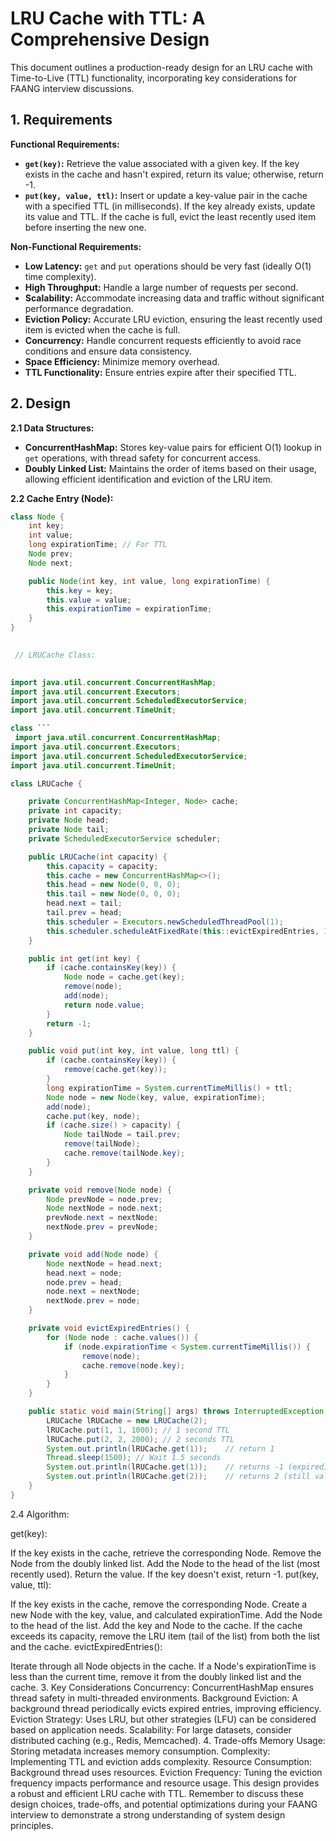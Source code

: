 
# LRU Cache with TTL: A Comprehensive Design

This document outlines a production-ready design for an LRU cache with Time-to-Live (TTL) functionality, incorporating key considerations for FAANG interview discussions.

## 1. Requirements

**Functional Requirements:**

* **`get(key)`:** Retrieve the value associated with a given key. If the key exists in the cache and hasn't expired, return its value; otherwise, return -1.
* **`put(key, value, ttl)`:** Insert or update a key-value pair in the cache with a specified TTL (in milliseconds). If the key already exists, update its value and TTL. If the cache is full, evict the least recently used item before inserting the new one.

**Non-Functional Requirements:**

* **Low Latency:** `get` and `put` operations should be very fast (ideally O(1) time complexity).
* **High Throughput:** Handle a large number of requests per second.
* **Scalability:**  Accommodate increasing data and traffic without significant performance degradation.
* **Eviction Policy:**  Accurate LRU eviction, ensuring the least recently used item is evicted when the cache is full.
* **Concurrency:**  Handle concurrent requests efficiently to avoid race conditions and ensure data consistency.
* **Space Efficiency:** Minimize memory overhead.
* **TTL Functionality:**  Ensure entries expire after their specified TTL.

## 2. Design

**2.1 Data Structures:**

* **ConcurrentHashMap:** Stores key-value pairs for efficient O(1) lookup in `get` operations, with thread safety for concurrent access.
* **Doubly Linked List:** Maintains the order of items based on their usage, allowing efficient identification and eviction of the LRU item.

**2.2  Cache Entry (Node):**

```java
class Node {
    int key;
    int value;
    long expirationTime; // For TTL
    Node prev;
    Node next;

    public Node(int key, int value, long expirationTime) {
        this.key = key;
        this.value = value;
        this.expirationTime = expirationTime;
    }
}
 

 // LRUCache Class:

 
import java.util.concurrent.ConcurrentHashMap;
import java.util.concurrent.Executors;
import java.util.concurrent.ScheduledExecutorService;
import java.util.concurrent.TimeUnit;

class ``` 
 import java.util.concurrent.ConcurrentHashMap;
import java.util.concurrent.Executors;
import java.util.concurrent.ScheduledExecutorService;
import java.util.concurrent.TimeUnit;

class LRUCache {

    private ConcurrentHashMap<Integer, Node> cache;
    private int capacity;
    private Node head;
    private Node tail;
    private ScheduledExecutorService scheduler; 

    public LRUCache(int capacity) {
        this.capacity = capacity;
        this.cache = new ConcurrentHashMap<>();
        this.head = new Node(0, 0, 0);
        this.tail = new Node(0, 0, 0);
        head.next = tail;
        tail.prev = head;
        this.scheduler = Executors.newScheduledThreadPool(1);
        this.scheduler.scheduleAtFixedRate(this::evictExpiredEntries, 1, 1, TimeUnit.SECONDS);
    }

    public int get(int key) {
        if (cache.containsKey(key)) {
            Node node = cache.get(key);
            remove(node);
            add(node);
            return node.value;
        }
        return -1;
    }

    public void put(int key, int value, long ttl) {
        if (cache.containsKey(key)) {
            remove(cache.get(key));
        }
        long expirationTime = System.currentTimeMillis() + ttl;
        Node node = new Node(key, value, expirationTime);
        add(node);
        cache.put(key, node);
        if (cache.size() > capacity) {
            Node tailNode = tail.prev;
            remove(tailNode);
            cache.remove(tailNode.key);
        }
    }

    private void remove(Node node) {
        Node prevNode = node.prev;
        Node nextNode = node.next;
        prevNode.next = nextNode;
        nextNode.prev = prevNode;
    }

    private void add(Node node) {
        Node nextNode = head.next;
        head.next = node;
        node.prev = head;
        node.next = nextNode;
        nextNode.prev = node;
    }

    private void evictExpiredEntries() {
        for (Node node : cache.values()) {
            if (node.expirationTime < System.currentTimeMillis()) {
                remove(node);
                cache.remove(node.key);
            }
        }
    }

    public static void main(String[] args) throws InterruptedException {
        LRUCache lRUCache = new LRUCache(2);
        lRUCache.put(1, 1, 1000); // 1 second TTL
        lRUCache.put(2, 2, 2000); // 2 seconds TTL
        System.out.println(lRUCache.get(1));    // return 1
        Thread.sleep(1500); // Wait 1.5 seconds
        System.out.println(lRUCache.get(1));    // returns -1 (expired)
        System.out.println(lRUCache.get(2));    // returns 2 (still valid)
    }
}
```

2.4 Algorithm:

get(key):

If the key exists in the cache, retrieve the corresponding Node.
Remove the Node from the doubly linked list.
Add the Node to the head of the list (most recently used).
Return the value.
If the key doesn't exist, return -1.
put(key, value, ttl):

If the key exists in the cache, remove the corresponding Node.
Create a new Node with the key, value, and calculated expirationTime.
Add the Node to the head of the list.
Add the key and Node to the cache.
If the cache exceeds its capacity, remove the LRU item (tail of the list) from both the list and the cache.
evictExpiredEntries():

Iterate through all Node objects in the cache.
If a Node's expirationTime is less than the current time, remove it from the doubly linked list and the cache.
3. Key Considerations
Concurrency: ConcurrentHashMap ensures thread safety in multi-threaded environments.
Background Eviction: A background thread periodically evicts expired entries, improving efficiency.
Eviction Strategy: Uses LRU, but other strategies (LFU) can be considered based on application needs.
Scalability: For large datasets, consider distributed caching (e.g., Redis, Memcached).
4. Trade-offs
Memory Usage: Storing metadata increases memory consumption.
Complexity: Implementing TTL and eviction adds complexity.
Resource Consumption: Background thread uses resources.
Eviction Frequency: Tuning the eviction frequency impacts performance and resource usage.
This design provides a robust and efficient LRU cache with TTL. Remember to discuss these design choices, trade-offs, and potential optimizations during your FAANG interview to demonstrate a strong understanding of system design principles.